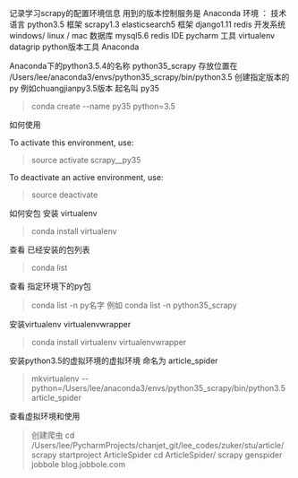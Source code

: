 记录学习scrapy的配置环境信息
用到的版本控制服务是 Anaconda
环境 ：
技术语言 python3.5
框架 scrapy1.3 elasticsearch5
框架 django1.11 redis
开发系统 windows/ linux / mac
数据库 mysql5.6 redis
IDE pycharm
工具 virtualenv datagrip
python版本工具 Anaconda

Anaconda下的python3.5.4的名称 python35_scrapy
存放位置在 /Users/lee/anaconda3/envs/python35_scrapy/bin/python3.5
创建指定版本的py 例如chuangjianpy3.5版本 起名叫 py35
> conda create --name py35 python=3.5

如何使用

To activate this environment, use:

> source activate scrapy__py35

To deactivate an active environment, use:

> source deactivate

如何安包
安装 virtualenv
> conda install virtualenv

查看 已经安装的包列表
> conda list

查看 指定环境下的py包
> conda list -n py名字
例如 conda list -n python35_scrapy

安装virtualenv virtualenvwrapper
> conda install virtualenv virtualenvwrapper

安装python3.5的虚拟环境的虚拟环境 命名为 article_spider

> mkvirtualenv --python=/Users/lee/anaconda3/envs/python35_scrapy/bin/python3.5 article_spider

查看虚拟环境和使用
> 创建爬虫
 cd  /Users/lee/PycharmProjects/chanjet_git/lee_codes/zuker/stu/article/
 scrapy startproject ArticleSpider
 cd ArticleSpider/
 scrapy genspider jobbole blog.jobbole.com



